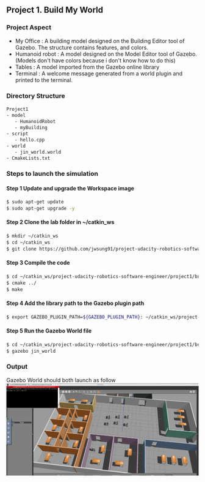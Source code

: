 ## Project 1. Build My World


### Project Aspect
- My Office : A building model designed on the Building Editor tool of Gazebo. The structure contains features, and colors.
- Humanoid robot : A model designed on the Model Editor tool of Gazebo. (Models don't have colors because i don't know how to do this)
- Tables : A model imported from the Gazebo online library
- Terminal : A welcome message generated from a world plugin and printed to the terminal.


### Directory Structure
```
Project1
- model
   - HumanoidRobot
   - myBuilding
- script
   - hello.cpp
- world
   - jin_world.world
- CmakeLists.txt

```

### Steps to launch the simulation
#### Step 1 Update and upgrade the Workspace image
```sh
$ sudo apt-get update
$ sudo apt-get upgrade -y
```

#### Step 2 Clone the lab folder in ~/catkin_ws
```sh
$ mkdir ~/catkin_ws
$ cd ~/catkin_ws
$ git clone https://github.com/jwsung91/project-udacity-robotics-software-engineer
```

#### Step 3 Compile the code
```sh
$ cd ~/catkin_ws/project-udacity-robotics-software-engineer/project1/build/
$ cmake ../
$ make
```

#### Step 4 Add the library path to the Gazebo plugin path  
```sh
$ export GAZEBO_PLUGIN_PATH=${GAZEBO_PLUGIN_PATH}: ~/catkin_ws/project-udacity-robotics-software-engineer/project1/build
```

#### Step 5 Run the Gazebo World file  
```sh
$ cd ~/catkin_ws/project-udacity-robotics-software-engineer/project1/build/
$ gazebo jin_world
```

### Output
Gazebo World should both launch as follow
![alt text](images/project1_output.png)
